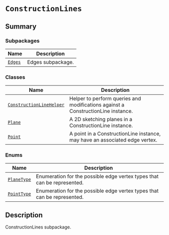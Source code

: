 

# `ConstructionLines`

<a id="summary"></a>

## Summary

### Subpackages

| Name | Description |
|-------------------------------------------------------------------------------------------------------------------|---------------------|
| [`Edges`](Edges/index.md#module-ansys.mechanical.stubs.v242.Ansys.Mechanical.DataModel.ConstructionLines.Edges)   | Edges subpackage.   |

### Classes

| Name | Description |
|---------------------------------------------------------------------------------------------------------------------------------------------------------|------------------------------------------------------------------------------------|
| [`ConstructionLineHelper`](ConstructionLineHelper.md#ansys.mechanical.stubs.v242.Ansys.Mechanical.DataModel.ConstructionLines.ConstructionLineHelper)   | Helper to perform queries and modifications against a ConstructionLine instance.   |
| [`Plane`](Plane.md#ansys.mechanical.stubs.v242.Ansys.Mechanical.DataModel.ConstructionLines.Plane)                                                      | A 2D sketching planes in a ConstructionLine instance.                              |
| [`Point`](Point.md#ansys.mechanical.stubs.v242.Ansys.Mechanical.DataModel.ConstructionLines.Point)                                                      | A point in a ConstructionLine instance, may have an associated edge vertex.        |

### Enums

| Name | Description |
|------------------------------------------------------------------------------------------------------------------|---------------------------------------------------------------------------|
| [`PlaneType`](PlaneType.md#ansys.mechanical.stubs.v242.Ansys.Mechanical.DataModel.ConstructionLines.PlaneType)   | Enumeration for the possible edge vertex types that can be represented.   |
| [`PointType`](PointType.md#ansys.mechanical.stubs.v242.Ansys.Mechanical.DataModel.ConstructionLines.PointType)   | Enumeration for the possible edge vertex types that can be represented.   |

<a id="description"></a>

## Description

ConstructionLines subpackage.

<!-- !! processed by numpydoc !! -->

